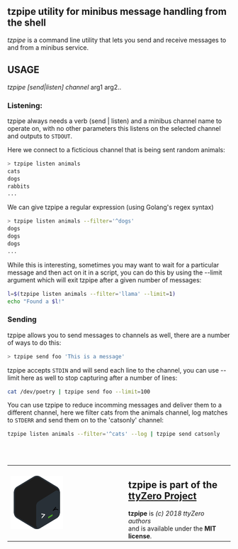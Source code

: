 
## tzpipe utility for minibus message handling from the shell

_tzpipe_ is a command line utility that lets you send and receive messages
to and from a minibus service.

## USAGE 

_tzpipe_ _[send|listen]_ _channel_ arg1 arg2..


### Listening:

tzpipe always needs a verb (send | listen)  and a minibus channel name to operate on, 
with no other parameters this listens on the selected channel and outputs to `STDOUT`. 

Here we connect to a ficticious channel that is being sent random animals:
```sh
> tzpipe listen animals
cats
dogs
rabbits
...
```

We can give tzpipe a regular expression (using Golang's regex syntax)
```sh
> tzpipe listen animals --filter='^dogs'
dogs
dogs
dogs 
...
```

While this is interesting, sometimes you may want to wait for a particular message
and then act on it in a script, you can do this by using the --limit argument which 
will exit tzpipe after a given number of messages:
```sh
l=$(tzpipe listen animals --filter='llama' --limit=1)
echo "Found a $l!"
```

### Sending

tzpipe allows you to send messages to channels as well, there are a number of
ways to do this:

```sh
> tzpipe send foo 'This is a message'
```

tzpipe accepts `STDIN` and will send each line to the channel, you can use
--limit here as well to stop capturing after a number of lines:
```sh
cat /dev/poetry | tzpipe send foo --limit=100
```

You can use tzpipe to reduce incomming messages and deliver them to a different
channel, here we filter cats from the animals channel, log matches to `STDERR` and 
send them on to the 'catsonly' channel:
```sh
tzpipe listen animals --filter='^cats' --log | tzpipe send catsonly
```

<br/><br/>
<table>
<tr><td>
<img src='https://raw.githubusercontent.com/ttyzero/logo/master/assets/ttyzero_animated.png' alt='ttyZero Logo' title='ttyZero Logo'/>
</td>
<td style='padding-left: 10em'>
<h2>tzpipe is part of the <a href='http://github.com/ttyzero'>ttyZero Project</a></h2>
<b>tzpipe</b> is <i>(c) 2018 ttyZero authors</i> <br/>
 and is available under the <b>MIT license</b>. 
</td></tr>
</table>

